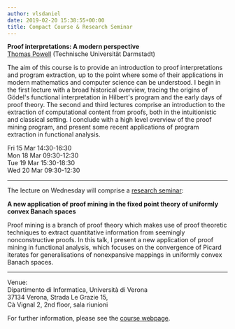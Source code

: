 ```yaml
---
author: vlsdaniel
date: 2019-02-20 15:38:55+00:00
title: Compact Course & Research Seminar
---
```


**Proof interpretations: A modern perspective**\
[Thomas Powell](https://www2.mathematik.tu-darmstadt.de/~powell/) (Technische Universität Darmstadt)





The aim of this course is to provide an introduction to proof
interpretations and program extraction, up to the point where some of
their applications in modern mathematics and computer science can be
understood. I begin in the first lecture with a broad historical overview,
tracing the origins of Gödel's functional interpretation in Hilbert's
program and the early days of proof theory. The second and third lectures
comprise an introduction to the extraction of computational content from
proofs, both in the intuitionistic and classical setting. I conclude with
a high level overview of the proof mining program, and present some recent
applications of program extraction in functional analysis.

Fri 15 Mar 14:30-16:30\
Mon 18 Mar 09:30-12:30\
Tue 19 Mar 15:30-18:30\
Wed 20 Mar 09:30-12:30

___

The lecture on Wednesday will comprise a [research seminar](https://www.di.univr.it/?ent=seminario&id=4712&idC=70&lang=it):

**A new application of proof mining in the fixed point theory of uniformly convex Banach spaces**





Proof mining is a branch of proof theory which makes use of
proof theoretic techniques to extract quantitative information from
seemingly nonconstructive proofs. In this talk, I present a new
application of proof mining in functional analysis, which focuses on the
convergence of Picard iterates for generalisations of nonexpansive
mappings in uniformly convex Banach spaces.

___

Venue:\
Dipartimento di Informatica, Università di Verona\
37134 Verona, Strada Le Grazie 15,\
Cà Vignal 2, 2nd floor, sala riunioni





For further information, please see the [course webpage](https://www.di.univr.it/?ent=seminario&id=4675&idC=70).
